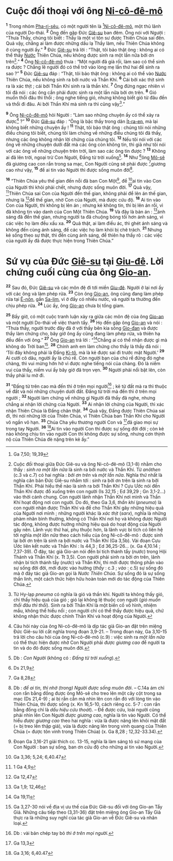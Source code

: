 # Cuộc đối thoại với ông [Ni-cô-đê-mô]()
<sup><b>1</b></sup> Trong nhóm [Pha-ri-sêu](), có một người tên là [^1@-e9f8cc41-08b0-4bc8-beaf-452171f6c98a][Ni-cô-đê-mô](), một thủ lãnh của người Do-thái. <sup><b>2</b></sup> Ông đến gặp Đức [Giê-su]() ban đêm. Ông nói với Người : “Thưa Thầy, chúng tôi biết : Thầy là một vị tôn sư được Thiên Chúa sai đến. Quả vậy, chẳng ai làm được những dấu lạ Thầy làm, nếu Thiên Chúa không ở cùng người ấy.” <sup><b>3</b></sup> Đức [Giê-su]() trả lời : “Thật, tôi bảo thật ông : không ai có thể thấy [Nước]() Thiên Chúa, nếu không được sinh ra một lần nữa bởi ơn trên[^1-e9f8cc41-08b0-4bc8-beaf-452171f6c98a].” <sup><b>4</b></sup> Ông [Ni-cô-đê-mô]() thưa : “Một người đã già rồi, làm sao có thể sinh ra được ? Chẳng lẽ người đó có thể trở vào lòng mẹ lần thứ hai để sinh ra sao ?” <sup><b>5</b></sup> Đức [Giê-su]() đáp : “Thật, tôi bảo thật ông : không ai có thể vào [Nước]() Thiên Chúa, nếu không sinh ra bởi nước và Thần Khí. <sup><b>6</b></sup> Cái bởi xác thịt sinh ra là xác thịt ; cái bởi Thần Khí sinh ra là thần khí. <sup><b>7</b></sup> Ông đừng ngạc nhiên vì tôi đã nói : các ông cần phải được sinh ra một lần nữa bởi ơn trên. <sup><b>8</b></sup> Gió muốn thổi đâu thì thổi ; ông nghe tiếng gió, nhưng không biết gió từ đâu đến và thổi đi đâu. Ai bởi Thần Khí mà sinh ra thì cũng vậy[^2-e9f8cc41-08b0-4bc8-beaf-452171f6c98a].”

<sup><b>9</b></sup> Ông [Ni-cô-đê-mô]() hỏi Người : “Làm sao những chuyện ấy có thể xảy ra được[^3-e9f8cc41-08b0-4bc8-beaf-452171f6c98a] ?” <sup><b>10</b></sup> Đức [Giê-su]() đáp : “Ông là bậc thầy trong dân [Ít-ra-en](), mà lại không biết những chuyện ấy ! <sup><b>11</b></sup> Thật, tôi bảo thật ông : chúng tôi nói những điều chúng tôi biết, chúng tôi làm chứng về những điều chúng tôi đã thấy, nhưng các ông không nhận lời chứng của chúng tôi. <sup><b>12</b></sup> Nếu tôi nói với các ông về những chuyện dưới đất mà các ông còn không tin, thì giả như tôi nói với các ông về những chuyện trên trời, làm sao các ông tin được ? <sup><b>13</b></sup> Không ai đã lên trời, ngoại trừ Con Người, Đấng từ trời xuống[^4-e9f8cc41-08b0-4bc8-beaf-452171f6c98a]. <sup><b>14</b></sup> Như [^2@-e9f8cc41-08b0-4bc8-beaf-452171f6c98a]ông [Mô-sê]() đã giương cao con rắn trong sa mạc, Con Người cũng sẽ phải được [^3@-e9f8cc41-08b0-4bc8-beaf-452171f6c98a]giương cao như vậy, <sup><b>15</b></sup> để ai tin vào Người thì được sống muôn đời[^5-e9f8cc41-08b0-4bc8-beaf-452171f6c98a].

<sup><b>16</b></sup> “Thiên Chúa yêu thế gian đến nỗi đã ban Con Một[^6-e9f8cc41-08b0-4bc8-beaf-452171f6c98a], để [^4@-e9f8cc41-08b0-4bc8-beaf-452171f6c98a]ai tin vào Con của Người thì khỏi phải chết, nhưng được sống muôn đời. <sup><b>17</b></sup> Quả vậy, [^5@-e9f8cc41-08b0-4bc8-beaf-452171f6c98a]Thiên Chúa sai Con của Người đến thế gian, không phải để lên án thế gian, nhưng là [^6@-e9f8cc41-08b0-4bc8-beaf-452171f6c98a]để thế gian, nhờ Con của Người, mà được cứu độ. <sup><b>18</b></sup> Ai tin vào Con của Người, thì không bị lên án ; nhưng kẻ không tin, thì bị lên án rồi, vì đã không tin vào danh của Con Một Thiên Chúa. <sup><b>19</b></sup> Và đây là bản án : [^7@-e9f8cc41-08b0-4bc8-beaf-452171f6c98a]ánh sáng đã đến thế gian, nhưng người ta đã chuộng bóng tối hơn ánh sáng, vì các việc họ làm đều xấu xa. <sup><b>20</b></sup> Quả thật, ai làm điều ác, thì ghét ánh sáng và không đến cùng ánh sáng, để các việc họ làm khỏi bị chê trách. <sup><b>21</b></sup> Nhưng kẻ sống theo sự thật, thì đến cùng ánh sáng, để thiên hạ thấy rõ : các việc của người ấy đã được thực hiện trong Thiên Chúa.”

# Sứ vụ của Đức [Giê-su]() tại [Giu-đê](). Lời chứng cuối cùng của ông [Gio-an]().
<sup><b>22</b></sup> Sau đó, Đức [Giê-su]() và các môn đệ đi tới miền [Giu-đê](). Người ở lại nơi ấy với các ông và làm phép rửa. <sup><b>23</b></sup> Còn ông [Gio-an](), ông cũng đang làm phép rửa tại [Ê-nôn](), gần [Sa-lim](), vì ở đấy có nhiều nước, và người ta thường đến chịu phép rửa. <sup><b>24</b></sup> Lúc ấy, ông [Gio-an]() chưa bị tống giam.

<sup><b>25</b></sup> Bấy giờ, có một cuộc tranh luận xảy ra giữa các môn đệ của ông [Gio-an]() và một người Do-thái về việc thanh tẩy. <sup><b>26</b></sup> Họ đến gặp ông [Gio-an]() và nói : “Thưa thầy, người trước đây đã ở với thầy bên kia sông [Gio-đan]() và được thầy làm chứng cho, bây giờ ông ấy cũng đang làm phép rửa, và thiên hạ đều đến với ông.” <sup><b>27</b></sup> Ông [Gio-an]() trả lời : “[^8@-e9f8cc41-08b0-4bc8-beaf-452171f6c98a]Chẳng ai có thể nhận được gì mà không do Trời ban[^7-e9f8cc41-08b0-4bc8-beaf-452171f6c98a]. <sup><b>28</b></sup> Chính anh em làm chứng cho thầy là thầy đã nói : ‘Tôi đây không phải là Đấng [Ki-tô](), mà là kẻ được sai đi trước mặt Người.’ <sup><b>29</b></sup> Ai cưới cô dâu, người ấy là chú rể. Còn người bạn của chú rể đứng đó nghe chàng, thì vui mừng hớn hở vì được nghe tiếng nói của chàng. Đó là niềm vui của thầy, niềm vui ấy bây giờ đã trọn vẹn. <sup><b>30</b></sup> Người phải nổi bật lên, còn thầy phải lu mờ đi.

<sup><b>31</b></sup> “Đấng từ trên cao mà đến thì ở trên mọi người[^8-e9f8cc41-08b0-4bc8-beaf-452171f6c98a] ; kẻ từ đất mà ra thì thuộc về đất và nói những chuyện dưới đất. Đấng từ trời mà đến thì ở trên mọi người ; <sup><b>32</b></sup> Người làm chứng về những gì Người đã thấy đã nghe, nhưng chẳng ai nhận lời chứng của Người. <sup><b>33</b></sup> Ai nhận lời chứng của Người, thì xác nhận Thiên Chúa là Đấng chân thật. <sup><b>34</b></sup> Quả vậy, Đấng được Thiên Chúa sai đi, thì nói những lời của Thiên Chúa, vì Thiên Chúa ban Thần Khí cho Người vô ngần vô hạn. <sup><b>35</b></sup> Chúa Cha yêu thương người Con và [^9@-e9f8cc41-08b0-4bc8-beaf-452171f6c98a]đã giao mọi sự trong tay Người. <sup><b>36</b></sup> [^10@-e9f8cc41-08b0-4bc8-beaf-452171f6c98a]Ai tin vào người Con thì được sự sống đời đời ; còn kẻ nào không chịu tin vào người Con thì không được sự sống, nhưng cơn thịnh nộ của Thiên Chúa đè nặng trên kẻ ấy.”

[^1-e9f8cc41-08b0-4bc8-beaf-452171f6c98a]: Cuộc đối thoại giữa Đức Giê-su và ông Ni-cô-đê-mô (3,1-8) nhằm cho thấy : *sinh ra một lần nữa* là sinh ra bởi nước và Thần Khí. Từ *anôthen* (c.3 và c.7) có hai nghĩa : *bởi ơn trên* và *một lần nữa*. Nghĩa thứ nhất là nghĩa căn bản Đức Giê-su nhắm tới : sinh ra bởi ơn trên là sinh ra bởi Thần Khí. Phải hiểu thế nào là sinh ra bởi Thần Khí ? Cựu Ước nói đến Thần Khí được đổ xuống trên con người (Is 32,15 ; Ed 39,29 ; Gn 3,1-2...) vào thời cánh chung. Con người lãnh nhận Thần Khí nơi mình và Thần Khí hoạt động nơi con người. Do đó, theo Ga 3,6, *thần khí* (*pneuma*) là con người nhận được Thần Khí và để cho Thần Khí gây những hiệu quả của Người nơi mình ; những người khác là *xác thịt* (*sarx*), nghĩa là những phàm nhân bình thường, không có Thần Khí nơi họ và không được Người tác động, không được hưởng những hiệu quả do hoạt động của Người gây nên. Lãnh vực thứ hai, phụ thuộc hơn, là lãnh vực bí tích có liên hệ tới nghĩa *một lần nữa* theo cách hiểu của ông Ni-cô-đê-mô : được sinh lại bởi ơn trên là sinh ra bởi nước và Thần Khí (Ga 3,5b). Vài đoạn Cựu Ước liên kết nước và Thần Khí : Is 44,3 ; Ed 36,25-26... (x. Ga 4,10.14 ; 7,37-39). Ở đây, tác giả Gio-an nói đến bí tích thánh tẩy (*nước*) trong Hội Thánh và Thần Khí (x. Tt 3,5). Con người phải sinh ra bởi ơn trên, lãnh nhận bí tích thánh tẩy (*nước*) và Thần Khí, thì mới được thông phần vào sự sống đời đời, mới được vào hưởng (*thấy* : c.3 ; *vào* : c.5) sự sống đó mà ở đây tác giả Gio-an gọi là *Nước Thiên Chúa*. Sự sống đó là sự sống thần linh, một cách thức hiện hữu hoàn toàn mới do tác động của Thiên Chúa.
[^2-e9f8cc41-08b0-4bc8-beaf-452171f6c98a]: Từ Hy-lạp *pneuma* có nghĩa là gió và thần khí. Người ta không thấy gió, chỉ thấy hiệu quả của gió ; gió lại không lệ thuộc con người (*gió muốn thổi đâu thì thổi*). Sinh ra bởi Thần Khí là một biến cố vô hình, nhiệm mầu, không thể hiểu nổi ; con người chỉ có thể thấy được hiệu quả, chứ không nhận thức được chính Thần Khí và hoạt động của Người.
[^3-e9f8cc41-08b0-4bc8-beaf-452171f6c98a]: Câu hỏi này của ông Ni-cô-đê-mô là dịp tác giả Gio-an đặt trên miệng Đức Giê-su lời cắt nghĩa trong đoạn 3,9-21. – Trong đoạn này, Ga 3,10-15 trả lời cho câu hỏi của ông Ni-cô-đê-mô (c.9) : việc sinh ra *một lần nữa* có thể thực hiện được nhờ Con Người phải *được giương cao* để người ta tin và do đó được sống muôn đời.
[^4-e9f8cc41-08b0-4bc8-beaf-452171f6c98a]: Db : *Con Người* (không có : *Đấng từ trời xuống*).
[^5-e9f8cc41-08b0-4bc8-beaf-452171f6c98a]: Db : *để ai tin, thì nhờ (trong) Người được sống muôn đời*. – C.14a ám chỉ con rắn bằng đồng được ông Mô-sê cho treo lên một cây cột trong sa mạc (Ds 21,4-9) ; ai bị rắn cắn mà nhìn lên con rắn đó với lòng tin vào Thiên Chúa, thì được sống (x. Kn 16,5-10, cách riêng cc. 5-7 : con rắn bằng đồng chỉ là *dấu hiệu cứu thoát*). – Để được cứu, loài người cũng phải nhìn lên Con Người *được giương cao*, nghĩa là tin vào Người. Có thể hiểu *được giương cao* theo hai nghĩa : vừa là được nâng lên khỏi mặt đất (= bị treo lên thập giá), vừa là được nâng lên trong vinh quang của Thiên Chúa (= được tôn vinh trong Thiên Chúa) (x. Ga 8,28 ; 12,32-33.34).
[^6-e9f8cc41-08b0-4bc8-beaf-452171f6c98a]: Đoạn Ga 3,16-21 giải thích cc. 13-15, nghĩa là làm sáng tỏ sứ mạng của Con Người : ban sự sống, ban ơn cứu độ cho những ai tin vào Người.
[^7-e9f8cc41-08b0-4bc8-beaf-452171f6c98a]: Ga 3,27-30 nói về địa vị ưu thế của Đức Giê-su đối với ông Gio-an Tẩy Giả. Những câu tiếp theo (3,31-36) đặt trên miệng ông Gio-an Tẩy Giả thực ra là những suy nghĩ của tác giả Gio-an về Đức Giê-su và nhân loại.
[^8-e9f8cc41-08b0-4bc8-beaf-452171f6c98a]: Db : vài bản chép tay bỏ *thì ở trên mọi người*.
[^1@-e9f8cc41-08b0-4bc8-beaf-452171f6c98a]: Ga 7,50; 19,39
[^2@-e9f8cc41-08b0-4bc8-beaf-452171f6c98a]: Ds 21,9
[^3@-e9f8cc41-08b0-4bc8-beaf-452171f6c98a]: Ga 8,28
[^4@-e9f8cc41-08b0-4bc8-beaf-452171f6c98a]: Ga 3,36; 5,24; 6,40.47
[^5@-e9f8cc41-08b0-4bc8-beaf-452171f6c98a]: 1 Ga 4,9
[^6@-e9f8cc41-08b0-4bc8-beaf-452171f6c98a]: Ga 12,47
[^7@-e9f8cc41-08b0-4bc8-beaf-452171f6c98a]: Ga 1,9; 12,46
[^8@-e9f8cc41-08b0-4bc8-beaf-452171f6c98a]: Ga 19,11
[^9@-e9f8cc41-08b0-4bc8-beaf-452171f6c98a]: Ga 13,3
[^10@-e9f8cc41-08b0-4bc8-beaf-452171f6c98a]: Ga 3,16; 6,40.47